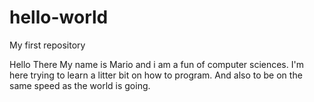 # hello-world
My first repository

Hello There 
My name is Mario and i am a fun of computer sciences. I'm here trying to learn a litter bit on how to program. And also to be on the same speed as the world is going. 

